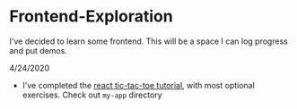 # Frontend-Exploration
I've decided to learn some frontend. This will be a space I can log progress and put demos.

4/24/2020
- I've completed the [react tic-tac-toe tutorial](https://reactjs.org/tutorial/tutorial.html), with most optional exercises. Check out `my-app` directory
